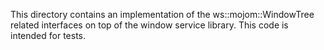 This directory contains an implementation of the ws::mojom::WindowTree
related interfaces on top of the window service library. This code is
intended for tests.
